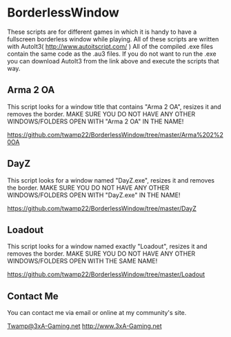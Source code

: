 BorderlessWindow
================

These scripts are for different games in which it is handy to have a fullscreen borderless window while playing.
All of these scripts are written with AutoIt3( http://www.autoitscript.com/ )
All of the compiled .exe files contain the same code as the .au3 files.
If you do not want to run the .exe you can download AutoIt3 from the link above and execute the scripts that way.

Arma 2 OA
---------
This script looks for a window title that contains "Arma 2 OA", resizes it and removes the border.
MAKE SURE YOU DO NOT HAVE ANY OTHER WINDOWS/FOLDERS OPEN WITH "Arma 2 OA" IN THE NAME!

https://github.com/twamp22/BorderlessWindow/tree/master/Arma%202%20OA

DayZ
----
This script looks for a window named "DayZ.exe", resizes it and removes the border.
MAKE SURE YOU DO NOT HAVE ANY OTHER WINDOWS/FOLDERS OPEN WITH "DayZ.exe" IN THE NAME!

https://github.com/twamp22/BorderlessWindow/tree/master/DayZ

Loadout
-------
This script looks for a window named exactly "Loadout", resizes it and removes the border.
MAKE SURE YOU DO NOT HAVE ANY OTHER WINDOWS/FOLDERS OPEN WITH THE SAME NAME!

https://github.com/twamp22/BorderlessWindow/tree/master/Loadout

Contact Me
----------
You can contact me via email or online at my community's site.

Twamp@3xA-Gaming.net
http://www.3xA-Gaming.net
